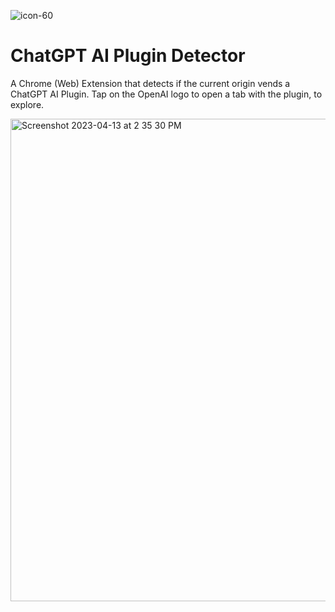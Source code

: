 ![icon-60](https://user-images.githubusercontent.com/4770/231851181-b1f22f27-7876-412f-8d82-abb7745ad4fb.png)

# ChatGPT AI Plugin Detector

A Chrome (Web) Extension that detects if the current origin vends a ChatGPT AI Plugin. Tap on the OpenAI logo to open a tab with the plugin, to explore.

<img width="772" alt="Screenshot 2023-04-13 at 2 35 30 PM" src="https://user-images.githubusercontent.com/4770/231877004-90fe1df5-5d1e-42e0-ac9f-9dba012b1459.png">

